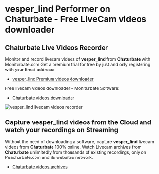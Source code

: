 # vesper_lind Performer on Chaturbate - Free LiveCam videos downloader

## Chaturbate Live Videos Recorder

Monitor and record livecam videos of **vesper_lind** from **Chaturbate** with Moniturbate.com
Get a premium trial for free by just and only registering with your Email address:
* [vesper_lind Premium videos downloader](https://moniturbate.com/request-demo-licence-key.html)

Free livecam videos downloader - Moniturbate Software:
* [Chaturbate videos downloader](https://moniturbate.com/moniturbate-download-software.html)

![vesper_lind livecam videos recorder](https://peachurnet.com/templates/moniturbate-software.png)


## Capture vesper_lind videos from the Cloud and watch your recordings on Streaming

Without the need of downloading a software, capture **vesper_lind** livecam videos from **Chaturbate** 100% online.
Watch Livecam archives from **Chaturbate** unlimitedly from thousands of existing recordings, only on Peachurbate.com and its websites network:
* [Chaturbate videos archives](https://peachurnet.com/)